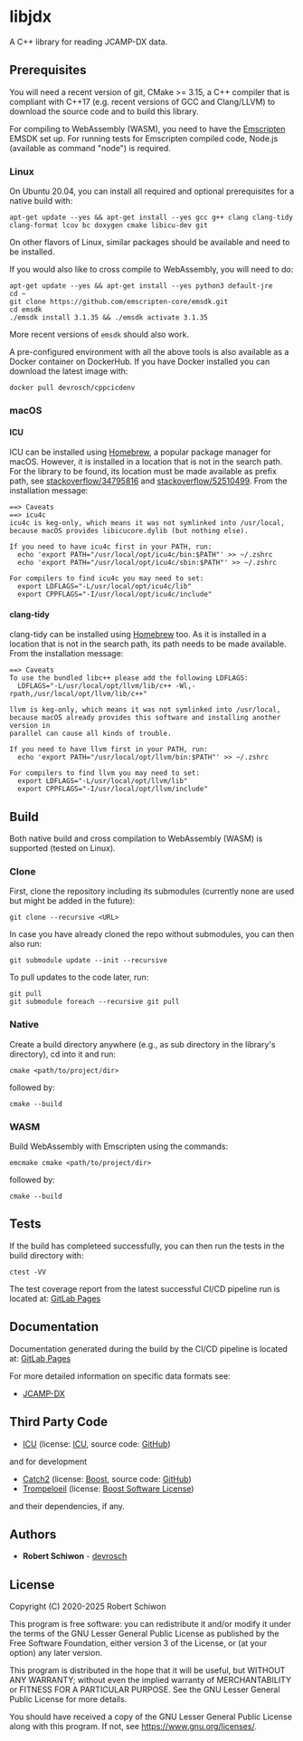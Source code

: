 # libjdx

A C++ library for reading JCAMP-DX data.

## Prerequisites

You will need a recent version of git, CMake >= 3.15, a C++ compiler that is compliant with C++17 (e.g. recent versions of GCC and Clang/LLVM) to download the source code and to build this library.

For compiling to WebAssembly (WASM), you need to have the [Emscripten](https://emscripten.org/docs/getting_started/downloads.html) EMSDK set up. For running tests for Emscripten compiled code, Node.js (available as command "node") is required.

### Linux

On Ubuntu 20.04, you can install all required and optional prerequisites for a native build with:

```
apt-get update --yes && apt-get install --yes gcc g++ clang clang-tidy clang-format lcov bc doxygen cmake libicu-dev git
```

On other flavors of Linux, similar packages should be available and need to be installed.

If you would also like to cross compile to WebAssembly, you will need to do:
```
apt-get update --yes && apt-get install --yes python3 default-jre
cd ~
git clone https://github.com/emscripten-core/emsdk.git
cd emsdk
./emsdk install 3.1.35 && ./emsdk activate 3.1.35
```

More recent versions of `emsdk` should also work.

A pre-configured environment with all the above tools is also available as a Docker container on DockerHub. If you have Docker installed you can download the latest image with:

```
docker pull devrosch/cppcicdenv
```

### macOS

#### ICU

ICU can be installed using [Homebrew](https://brew.sh), a popular package manager for macOS. However, it is installed in a location that is not in the search path. For the library to be found, its location must be made available as prefix path, see [stackoverflow/34795816](https://stackoverflow.com/questions/34795816/hinting-findname-cmake-files-with-a-custom-directory) and [stackoverflow/52510499](https://stackoverflow.com/questions/52510499/the-following-icu-libraries-were-not-found-i18n-required). From the installation message:

```
==> Caveats
==> icu4c
icu4c is keg-only, which means it was not symlinked into /usr/local,
because macOS provides libicucore.dylib (but nothing else).

If you need to have icu4c first in your PATH, run:
  echo 'export PATH="/usr/local/opt/icu4c/bin:$PATH"' >> ~/.zshrc
  echo 'export PATH="/usr/local/opt/icu4c/sbin:$PATH"' >> ~/.zshrc

For compilers to find icu4c you may need to set:
  export LDFLAGS="-L/usr/local/opt/icu4c/lib"
  export CPPFLAGS="-I/usr/local/opt/icu4c/include"
```

#### clang-tidy

clang-tidy can be installed using [Homebrew](https://brew.sh) too. As it is installed in a location that is not in the search path, its path needs to be made available. From the installation message:

```
==> Caveats
To use the bundled libc++ please add the following LDFLAGS:
  LDFLAGS="-L/usr/local/opt/llvm/lib/c++ -Wl,-rpath,/usr/local/opt/llvm/lib/c++"

llvm is keg-only, which means it was not symlinked into /usr/local,
because macOS already provides this software and installing another version in
parallel can cause all kinds of trouble.

If you need to have llvm first in your PATH, run:
  echo 'export PATH="/usr/local/opt/llvm/bin:$PATH"' >> ~/.zshrc

For compilers to find llvm you may need to set:
  export LDFLAGS="-L/usr/local/opt/llvm/lib"
  export CPPFLAGS="-I/usr/local/opt/llvm/include"
```

## Build

Both native build and cross compilation to WebAssembly (WASM) is supported (tested on Linux).

### Clone

First, clone the repository including its submodules (currently none are used but might be added in the future):
```
git clone --recursive <URL>
```

In case you have already cloned the repo without submodules, you can then also run:
```
git submodule update --init --recursive
```

To pull updates to the code later, run:
```
git pull
git submodule foreach --recursive git pull
```

### Native

Create a build directory anywhere (e.g., as sub directory in the library's directory), cd into it and run:
```
cmake <path/to/project/dir>
```
followed by:
```
cmake --build
```

### WASM

Build WebAssembly with Emscripten using the commands:
```
emcmake cmake <path/to/project/dir>
```
followed by:
```
cmake --build
```

## Tests

If the build has completeed successfully, you can then run the tests in the build directory with:
```
ctest -VV
```

The test coverage report from the latest successful CI/CD pipeline run is located at: [GitLab Pages](https://devrosch.gitlab.io/sf/coverage)

## Documentation

Documentation generated during the build by the CI/CD pipeline is located at: [GitLab Pages](https://devrosch.gitlab.io/sf/doc)

For more detailed information on specific data formats see:
* [JCAMP-DX](doc/jdx/README.md)

## Third Party Code

* [ICU](http://site.icu-project.org/design/cpp) (license: [ICU](https://github.com/unicode-org/icu/blob/master/icu4c/LICENSE), source code: [GitHub](https://github.com/unicode-org/icu))

and for development

* [Catch2](https://github.com/catchorg/Catch2/releases/download/v2.13.1/catch.hpp) (license: [Boost](https://github.com/catchorg/Catch2/blob/master/LICENSE.txt), source code: [GitHub](https://github.com/catchorg/Catch2))
* [Trompeloeil](https://github.com/rollbear/trompeloeil) (license: [Boost Software License](https://github.com/rollbear/trompeloeil/blob/master/LICENSE_1_0.txt))

and their dependencies, if any.

## Authors

* **Robert Schiwon** - [devrosch](https://gitlab.com/devrosch)

## License

Copyright (C) 2020-2025 Robert Schiwon

This program is free software: you can redistribute it and/or modify it under the terms of the GNU Lesser General Public License as published by the Free Software Foundation, either version 3 of the License, or (at your option) any later version.

This program is distributed in the hope that it will be useful, but WITHOUT ANY WARRANTY; without even the implied warranty of MERCHANTABILITY or FITNESS FOR A PARTICULAR PURPOSE. See the GNU Lesser General Public License for more details.

You should have received a copy of the GNU Lesser General Public License along with this program. If not, see <https://www.gnu.org/licenses/>.
